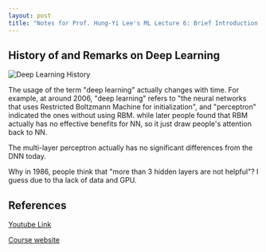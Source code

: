 ```yaml
---
layout: post
title: "Notes for Prof. Hung-Yi Lee's ML Lecture 6: Brief Introduction to Deep Learning"
---
```


## History of and Remarks on Deep Learning

![Deep Learning History](https://baliuzeger.github.io/sjl/assets/images/HYL_ML_06/DL-history.png)

The usage of the  term "deep learning" actually changes with time. For example, at around 2006, "deep learning" refers to "the neural networks that uses Restricted Boltzmann Machine for initialization", and "perceptron" indicated the ones without using RBM. while later people found that RBM actually has no effective benefits for NN, so it just draw people's attention back to NN.

The multi-layer perceptron actually has no significant differences from the DNN today.

Why in 1986, people think that "more than 3 hidden layers are not helpful"? I guess due to tha lack of data and GPU.


## References
[Youtube Link](https://youtube.com/playlist?list=PLJV_el3uVTsPy9oCRY30oBPNLCo89yu49)

[Course website](http://speech.ee.ntu.edu.tw/~tlkagk/courses_ML17_2.html)
